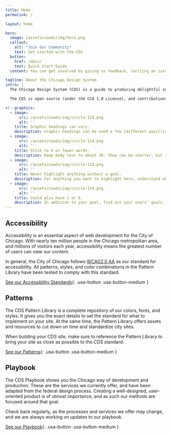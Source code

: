 ```yaml
---
title: Home
permalink: /

layout: home

hero:
  image: /assets/uswds/img/hero.png
  callout:
    alt: "Join Our Community"
    text: Get started with the CDS
  button:
    href: /docs/
    text: Quick Start Guide
  content: You can get involved by giving us feedback, [writing an issue](https://github.com/Chicago/design-system/issues/new), or [finding other ways to contribute](https://opensource.guide/how-to-contribute/). We communicate about this project in our [CDS Slack workspace](https://chicagodesignsystem.slack.com/messages). Request an invitation by emailing us at [Chicago Design System](mailto:design.system@cityofchicago.org).

tagline: About the Chicago Design System
intro: |
  The Chicago Design System (CDS) is a guide to producing delightful services and technology applications for employees and residents of the City of Chicago.

  The CDS is open source (under the CC0 1.0 License), and contributions or commentary from City of Chicago employees and the public at large are welcome. In its current form, the CDS is forked from the US Web Design System, and follows its baseline standards for design. We have begun adding our own "Chicago" theming on top of this system, and more work will be done to give the CDS a unique look and feel as time goes on.

<!--graphics:
  - image:
      src: /assets/uswds/img/circle-124.png
      alt: ''
    title: Graphic headings can vary.
    description: Graphic headings can be used a few [different ways](javascript:void(0);), depending on what your landing page is for. Highlight your values, specific program areas, or results.
  - image:
      src: /assets/uswds/img/circle-124.png
      alt: ''
    title: Stick to 6 or fewer words.
    description: Keep body text to about 30. They can be shorter, but try to be somewhat balanced across all four. It creates a clean appearance with good spacing.
  - image:
      src: /assets/uswds/img/circle-124.png
      alt: ''
    title: Never highlight anything without a goal.
    description: For anything you want to highlight here, understand what your users know now, and what activity or impression you want from them after they see it.
  - image:
      src: /assets/uswds/img/circle-124.png
      alt: ''
    title: Could also have 2 or 6.
    description: In addition to your goal, find out your users’ goals. [What do they want to know](https://18f.gsa.gov/) or do that supports your mission? Use these headings to show those. -->
---
```

## Accessibility

Accessibility is an essential aspect of web development for the City of Chicago. With nearly ten million people in the Chicago metropolitan area, and millions of visitors each year, accessibility means the greatest number of users can view our content.

In general, the City of Chicago follows [WCAG2.0 AA](https://www.w3.org/TR/WCAG20/) as our standard for accessibility. All patterns, styles, and color combinations in the Pattern Library have been tested to comply with this standard.

[See our Accessibility Standards](/accessibility){: .usa-button .usa-button-medium }

## Patterns

The CDS Pattern Library is a complete repository of our colors, fonts, and styles. It gives you the exact details to set the standard for what to implement on your site. At the same time, the Pattern Library offers assets and resources to cut down on time and standardize city sites.

When building your CDS site, make sure to reference the Pattern Library to bring your site as close as possible to the CDS standard. 

[See our Patterns](https://patterns.chicagodesignsystem.org/){: .usa-button .usa-button-medium }

## Playbook 

The CDS Playbook shows you the Chicago way of development and production. These are the services we currently offer, and have been adapted from the federal design process. Creating a well-designed, user-oriented product is of utmost importance, and as such our methods are focused around that goal. 

Check back regularly, as the processes and services we offer may change, and we are always working on updates to our playbook.

[See our Playbook](https://methods.chicagodesignsystem.org){: .usa-button .usa-button-medium }
